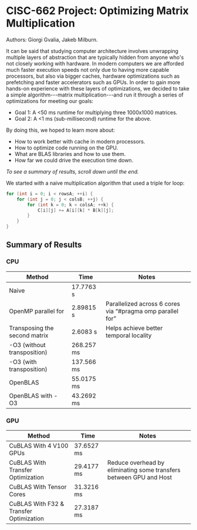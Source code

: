 # CISC-662 Project: Optimizing Matrix Multiplication

Authors: Giorgi Gvalia, Jakeb Milburn.

It can be said that studying computer architecture involves unwrapping
multiple layers of abstraction that are typically hidden from anyone
who's not closely working with hardware. In modern computers we are
afforded much faster execution speeds not only due to having more
capable processors, but also via bigger caches, hardware optimizations
such as prefetching and faster accelerators such as GPUs. In order to
gain more hands-on experience with these layers of optimizations, we
decided to take a simple algorithm---matrix multiplication---and run
it through a series of optimizations for meeting our goals:

- Goal 1: A <50 ms runtime for multiplying three 1000x1000 matrices.
- Goal 2: A <1 ms (sub-millisecond) runtime for the above.

By doing this, we hoped to learn more about:

- How to work better with cache in modern processors.
- How to optimize code running on the GPU.
- What are BLAS libraries and how to use them.
- How far we could drive the execution time down.

*To see a summary of results, scroll down until the end.*

We started with a naive multiplication algorithm that used a triple
for loop:

```cpp
for (int i = 0; i < rowsA; ++i) {
    for (int j = 0; j < colsB; ++j) {
        for (int k = 0; k < colsA; ++k) {
            C[i][j] += A[i][k] * B[k][j];
        }
    }
}
```

## Summary of Results

### CPU

| **Method**                    | **Time**   | **Notes**                                                  |
|-------------------------------|------------|------------------------------------------------------------|
| Naive                         | 17.7763 s  |                                                            |
| OpenMP parallel for           | 2.89815 s  | Parallelized across 6 cores via “#pragma omp parallel for” |
| Transposing the second matrix | 2.6083 s   | Helps achieve better temporal locality                     |
| -O3 (without transposition)   | 268.257 ms |                                                            |
| -O3 (with transposition)      | 137.566 ms |                                                            |
| OpenBLAS                      | 55.0175 ms |                                                            |
| OpenBLAS with -O3             | 43.2692 ms |                                                            |

### GPU

| **Method**                              | **Time**   | **Notes**                                                          |
|-----------------------------------------|------------|--------------------------------------------------------------------|
| CuBLAS With 4 V100 GPUs                 | 37.6527 ms |                                                                    |
| CuBLAS With Transfer Optimization       | 29.4177 ms | Reduce overhead by eliminating some transfers between GPU and Host |
| CuBLAS With Tensor Cores                | 31.3216 ms |                                                                    |
| CuBLAS With F32 & Transfer Optimization | 27.3187 ms |                                                                    |
